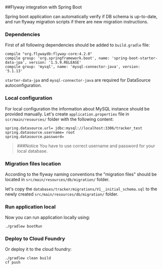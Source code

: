 ##Flyway integration with Spring Boot

Spring boot application can automatically verify if DB schema is up-to-date, and run flyway migration scripts if there are new migration instructions. 

### Dependencies

First of all following dependencies should be added to `build.gradle` file:

    compile "org.flywaydb:flyway-core:4.2.0"
    compile group: 'org.springframework.boot', name: 'spring-boot-starter-data-jpa', version: '1.5.9.RELEASE'
    compile group: 'mysql', name: 'mysql-connector-java', version: '5.1.13'

`starter-data-jpa` and `mysql-connector-java` are required for DataSource autoconfiguration.

### Local configuration

For local configuration the information about MySQL instance should be provided manually. Let's create `application.properties` file in `scr/main/resources/` folder with the following content:

	spring.datasource.url= jdbc:mysql://localhost:3306/tracker_test
	spring.datasource.username= root
	spring.datasource.password=
	
>
>###Notice
>You have to use correct username and password for your local database. 

### Migration files location
According to the flyway naming conventions the "migration files" should be located in `src/main/resources/db/migration/` folder.

let's copy the `databases/tracker/migrations/V1__initial_schema.sql` to the newly created `src/main/resources/db/migration/` folder. 

### Run application local
Now you can run application locally using:

	./gradlew bootRun
	
### Deploy to Cloud Foundry
Or deploy it to the cloud foundry:

	./gradlew clean build
	cf push